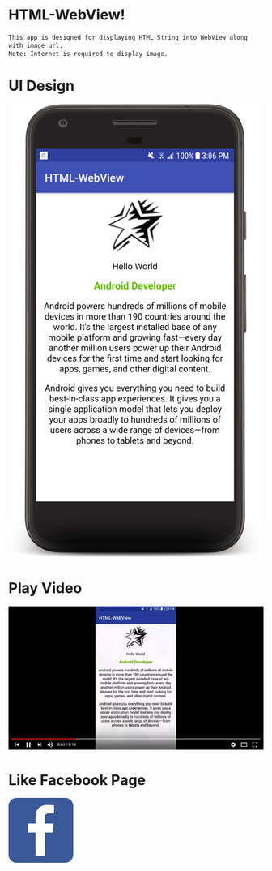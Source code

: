 
# HTML-WebView!
    This app is designed for displaying HTML String into WebView along with image url.
    Note: Internet is required to display image.

# UI Design
![N|Solid](https://github.com/AndroidCodility/HTML-WebView/blob/master/design/html_web.png?raw=true)

# Play Video
[![](https://github.com/AndroidCodility/HTML-WebView/blob/master/design/html_webview.png?raw=true)](https://youtu.be/NMEv0AnMMFU "Click here to watch")

# Like Facebook Page
[![](https://github.com/AndroidCodility/Barchart-Graph/blob/master/design/fb.png?raw=true)](https://www.facebook.com/androidcodility/ "Click here")
